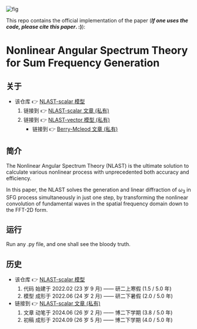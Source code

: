 <!-- ![fig](https://raw.githubusercontent.com/ChenZhu-Xie/NLAST/master/img/cover3.png "『NLAST』有多『快』和『准确』") -->
![fig](https://gitee.com/ChenZhu-Xie/NLAST/raw/master/img/cover3.png "『NLAST』有多『快』和『准确』")
<!-- ![cover3](https://github.com/ChenZhu-Xie/NLAST/assets/81510604/59149cc7-b69c-4f28-a219-11b02fdbc051 "『NLAST』有多『快』和『准确』") -->

This repo contains the official implementation of the paper (**_If one uses the code, please cite this paper_. :)**):

# Nonlinear Angular Spectrum Theory for Sum Frequency Generation

## 关于
* 该仓库 👉 [NLAST-scalar 模型](https://gitee.com/ChenZhu-Xie/NLAST)
    1. 链接到 👉 [NLAST-scalar 文章 (私有)](https://gitee.com/ChenZhu-Xie/NLAST_scalar_paper__private)
    2. 链接到 👉 [NLAST-vector 模型 (私有)](https://gitee.com/ChenZhu-Xie/NLAST_private)
        * 链接到 👉 [Berry-Mcleod 文章 (私有)](https://gitee.com/ChenZhu-Xie/Berry_Mcleod_paper__private)

## 简介
The Nonlinear Angular Spectrum Theory (NLAST) is the ultimate solution to calculate various nonlinear process with unprecedented both accuracy and efficiency.

In this paper, the NLAST solves the generation and linear diffraction of $\omega_3$ in SFG process simultaneously in just one step, by transforming the nonlinear convolution of fundamental waves in the spatial frequency domain down to the FFT-2D form.

## 运行
Run any .py file, and one shall see the bloody truth.

## 历史
* 该仓库 👉 [NLAST-scalar 模型](https://gitee.com/ChenZhu-Xie/NLAST)
    1. 代码 始建于 2022.02 (23 岁 9 月) —— 研二上寒假 (1.5 / 5.0 年)
    2. 模型 成形于 2022.06 (24 岁 2 月) —— 研二下暑假 (2.0 / 5.0 年)
* 链接到 👉 [NLAST-scalar 文章 (私有)](https://gitee.com/ChenZhu-Xie/NLAST_scalar_paper__private)
    1. 文章 动笔于 2024.06 (26 岁 2 月) —— 博二下学期 (3.8 / 5.0 年)
    2. 初稿 成形于 2024.09 (26 岁 5 月) —— 博二下学期 (4.0 / 5.0 年)
